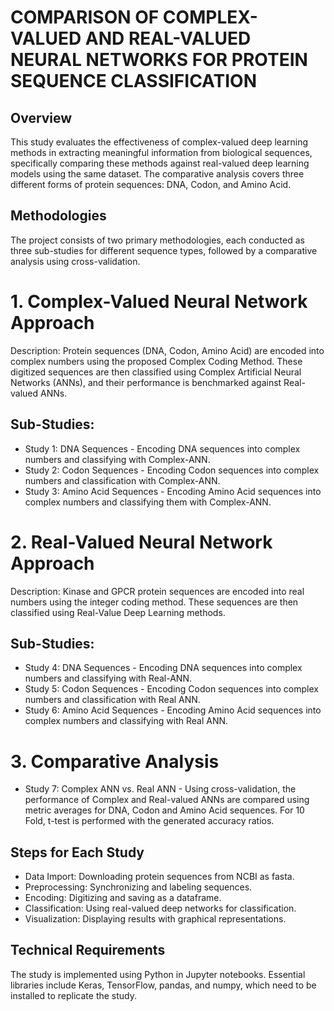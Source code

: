 
# COMPARISON OF COMPLEX-VALUED AND REAL-VALUED NEURAL NETWORKS FOR PROTEIN SEQUENCE CLASSIFICATION
## Overview
This study evaluates the effectiveness of complex-valued deep learning methods in extracting meaningful information from biological sequences, specifically comparing these methods against real-valued deep learning models using the same dataset. The comparative analysis covers three different forms of protein sequences: DNA, Codon, and Amino Acid.

## Methodologies
The project consists of two primary methodologies, each conducted as three sub-studies for different sequence types, followed by a comparative analysis using cross-validation.

# 1. Complex-Valued Neural Network Approach
Description:
Protein sequences (DNA, Codon, Amino Acid) are encoded into complex numbers using the proposed Complex Coding Method. These digitized sequences are then classified using Complex Artificial Neural Networks (ANNs), and their performance is benchmarked against Real-valued ANNs.

##  Sub-Studies:
- Study 1: DNA Sequences - Encoding DNA sequences into complex numbers and classifying with Complex-ANN.
- Study 2: Codon Sequences - Encoding Codon sequences into complex numbers and classification with Complex-ANN.
- Study 3: Amino Acid Sequences - Encoding Amino Acid sequences into complex numbers and classifying them with Complex-ANN.

# 2. Real-Valued Neural Network Approach
Description:
Kinase and GPCR protein sequences are encoded into real numbers using the integer coding method. These sequences are then classified using Real-Value Deep Learning methods.

##  Sub-Studies:
- Study 4: DNA Sequences - Encoding DNA sequences into complex numbers and classifying with Real-ANN.
- Study 5: Codon Sequences - Encoding Codon sequences into complex numbers and classification with Real ANN.
- Study 6: Amino Acid Sequences - Encoding Amino Acid sequences into complex numbers and classifying with Real ANN.

# 3. Comparative Analysis
- Study 7: Complex ANN vs. Real ANN - Using cross-validation, the performance of Complex and Real-valued ANNs are compared using metric averages for DNA, Codon and Amino Acid sequences. For 10 Fold, t-test is performed with the generated accuracy ratios.

## Steps for Each Study
- Data Import: Downloading protein sequences from NCBI as fasta.
- Preprocessing: Synchronizing and labeling sequences.
- Encoding: Digitizing and saving as a dataframe.
- Classification: Using real-valued deep networks for classification.
- Visualization: Displaying results with graphical representations.

## Technical Requirements
The study is implemented using Python in Jupyter notebooks. Essential libraries include Keras, TensorFlow, pandas, and numpy, which need to be installed to replicate the study.
